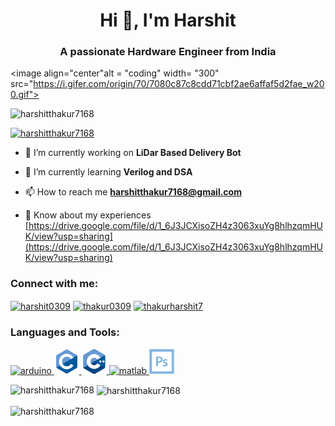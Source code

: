 

<h1 align="center">Hi 👋, I'm Harshit</h1>
<h3 align="center">A passionate Hardware Engineer from India</h3>

<image align="center"alt = "coding" width= "300" src="https://i.gifer.com/origin/70/7080c87c8cdd71cbf2ae6affaf5d2fae_w200.gif">

<p align="left"> <img src="https://komarev.com/ghpvc/?username=harshitthakur7168&label=Profile%20views&color=0e75b6&style=flat" alt="harshitthakur7168" /> </p>

<p align="left"> <a href="https://github.com/ryo-ma/github-profile-trophy"><img src="https://github-profile-trophy.vercel.app/?username=harshitthakur7168" alt="harshitthakur7168" /></a> </p>

- 🔭 I’m currently working on **LiDar Based Delivery Bot**

- 🌱 I’m currently learning **Verilog and DSA**

- 📫 How to reach me **harshitthakur7168@gmail.com**

- 📄 Know about my experiences [https://drive.google.com/file/d/1_6J3JCXisoZH4z3063xuYg8hlhzqmHUK/view?usp=sharing](https://drive.google.com/file/d/1_6J3JCXisoZH4z3063xuYg8hlhzqmHUK/view?usp=sharing)

<h3 align="left">Connect with me:</h3>
<p align="left">
<a href="https://linkedin.com/in/harshit0309" target="blank"><img align="center" src="https://raw.githubusercontent.com/rahuldkjain/github-profile-readme-generator/master/src/images/icons/Social/linked-in-alt.svg" alt="harshit0309" height="30" width="40" /></a>
<a href="https://instagram.com/thakur0309" target="blank"><img align="center" src="https://raw.githubusercontent.com/rahuldkjain/github-profile-readme-generator/master/src/images/icons/Social/instagram.svg" alt="thakur0309" height="30" width="40" /></a>
<a href="https://www.codechef.com/users/thakurharshit7" target="blank"><img align="center" src="https://cdn.jsdelivr.net/npm/simple-icons@3.1.0/icons/codechef.svg" alt="thakurharshit7" height="30" width="40" /></a>
</p>

<h3 align="left">Languages and Tools:</h3>
<p align="left"> <a href="https://www.arduino.cc/" target="_blank" rel="noreferrer"> <img src="https://cdn.worldvectorlogo.com/logos/arduino-1.svg" alt="arduino" width="40" height="40"/> </a> <a href="https://www.cprogramming.com/" target="_blank" rel="noreferrer"> <img src="https://raw.githubusercontent.com/devicons/devicon/master/icons/c/c-original.svg" alt="c" width="40" height="40"/> </a> <a href="https://www.w3schools.com/cpp/" target="_blank" rel="noreferrer"> <img src="https://raw.githubusercontent.com/devicons/devicon/master/icons/cplusplus/cplusplus-original.svg" alt="cplusplus" width="40" height="40"/> </a> <a href="https://www.mathworks.com/" target="_blank" rel="noreferrer"> <img src="https://upload.wikimedia.org/wikipedia/commons/2/21/Matlab_Logo.png" alt="matlab" width="40" height="40"/> </a> <a href="https://www.photoshop.com/en" target="_blank" rel="noreferrer"> <img src="https://raw.githubusercontent.com/devicons/devicon/master/icons/photoshop/photoshop-line.svg" alt="photoshop" width="40" height="40"/> </a> </p>

<p><img align="left" src="https://github-readme-stats.vercel.app/api/top-langs?username=harshitthakur7168&show_icons=true&locale=en&layout=compact" alt="harshitthakur7168" /></p>

<p>&nbsp;<img align="center" src="https://github-readme-stats.vercel.app/api?username=harshitthakur7168&show_icons=true&locale=en" alt="harshitthakur7168" /></p>

<p><img align="center" src="https://github-readme-streak-stats.herokuapp.com/?user=harshitthakur7168&" alt="harshitthakur7168" /></p>
